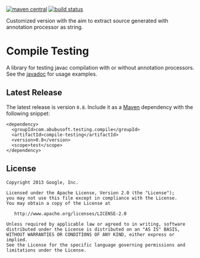 [![maven central](https://maven-badges.herokuapp.com/maven-central/com.abubusoft/compile-testing/badge.svg)](https://maven-badges.herokuapp.com/maven-central/com.abubusoft/compile-testing)
[![build status](https://img.shields.io/travis/xcesco/compile-testing.svg?style=flat-square)](https://travis-ci.org/xcesco/compile-testing)

Customized version with the aim to extract source generated with annotation processor as string.

Compile Testing
===============

A library for testing javac compilation with or without annotation processors. See the [javadoc][package-info] for usage examples.

Latest Release
--------------

The latest release is version `0.8`.  Include it as a [Maven](http://maven.apache.org/) dependency with the following snippet:

```
<dependency>
  <groupId>com.abubusoft.testing.compile</groupId>
  <artifactId>compile-testing</artifactId>
  <version>0.8</version>
  <scope>test</scope>
</dependency>
```

License
-------

    Copyright 2013 Google, Inc.

    Licensed under the Apache License, Version 2.0 (the "License");
    you may not use this file except in compliance with the License.
    You may obtain a copy of the License at

       http://www.apache.org/licenses/LICENSE-2.0

    Unless required by applicable law or agreed to in writing, software
    distributed under the License is distributed on an "AS IS" BASIS,
    WITHOUT WARRANTIES OR CONDITIONS OF ANY KIND, either express or implied.
    See the License for the specific language governing permissions and
    limitations under the License.

[package-info]: https://github.com/google/compile-testing/blob/master/src/main/java/com/google/testing/compile/package-info.java
